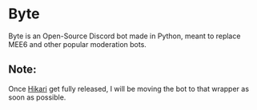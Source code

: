 # Byte

Byte is an Open-Source Discord bot made in Python, meant to replace MEE6 and other popular moderation bots.

## Note:
Once [Hikari](https://www.hikari-py.dev/) get fully released, I will be moving the bot to that wrapper as soon as possible.
